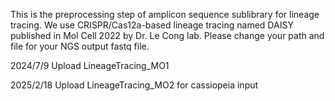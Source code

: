 This is the preprocessing step of amplicon sequence sublibrary for lineage tracing.
We use CRISPR/Cas12a-based lineage tracing named DAISY published in Mol Cell 2022 by Dr. Le Cong lab.
Please change your path and file for your NGS output fastq file.



2024/7/9 Upload LineageTracing_MO1



2025/2/18 Upload LineageTracing_MO2 for cassiopeia input



